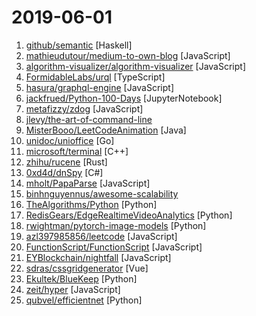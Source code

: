 # 2019-06-01

1. [github/semantic](https://github.com/github/semantic "Parsing, analyzing, and comparing source code across many languages") [Haskell]
2. [mathieudutour/medium-to-own-blog](https://github.com/mathieudutour/medium-to-own-blog "Switch from Medium to your own blog in a few minutes") [JavaScript]
3. [algorithm-visualizer/algorithm-visualizer](https://github.com/algorithm-visualizer/algorithm-visualizer "🎆Interactive Online Platform that Visualizes Algorithms from Code") [JavaScript]
4. [FormidableLabs/urql](https://github.com/FormidableLabs/urql "A highly customizable and versatile GraphQL client for React") [TypeScript]
5. [hasura/graphql-engine](https://github.com/hasura/graphql-engine "Blazing fast, instant realtime GraphQL APIs on Postgres with fine grained access control, also trigger webhooks on database events.") [JavaScript]
6. [jackfrued/Python-100-Days](https://github.com/jackfrued/Python-100-Days "Python - 100天从新手到大师") [JupyterNotebook]
7. [metafizzy/zdog](https://github.com/metafizzy/zdog "Flat, round, designer-friendly pseudo-3D engine") [JavaScript]
8. [jlevy/the-art-of-command-line](https://github.com/jlevy/the-art-of-command-line "Master the command line, in one page") 
9. [MisterBooo/LeetCodeAnimation](https://github.com/MisterBooo/LeetCodeAnimation "Demonstrate all the questions on LeetCode in the form of animation.（用动画的形式呈现解LeetCode题目的思路）") [Java]
10. [unidoc/unioffice](https://github.com/unidoc/unioffice "Pure go library for creating and processing Office Word (.docx), Excel (.xlsx) and Powerpoint (.pptx) documents") [Go]
11. [microsoft/terminal](https://github.com/microsoft/terminal "The new Windows Terminal, and the original Windows console host -- all in the same place!") [C++]
12. [zhihu/rucene](https://github.com/zhihu/rucene "Rust port of Lucene") [Rust]
13. [0xd4d/dnSpy](https://github.com/0xd4d/dnSpy ".NET debugger and assembly editor") [C#]
14. [mholt/PapaParse](https://github.com/mholt/PapaParse "Fast and powerful CSV (delimited text) parser that gracefully handles large files and malformed input") [JavaScript]
15. [binhnguyennus/awesome-scalability](https://github.com/binhnguyennus/awesome-scalability "The Patterns Behind Scalable, Reliable, and Performant Large-Scale Systems") 
16. [TheAlgorithms/Python](https://github.com/TheAlgorithms/Python "All Algorithms implemented in Python") [Python]
17. [RedisGears/EdgeRealtimeVideoAnalytics](https://github.com/RedisGears/EdgeRealtimeVideoAnalytics "An example of using Redis Streams, RedisGears, RedisAI and RedisTimeSeries for Realtime Video Analytics (i.e. counting people)") [Python]
18. [rwightman/pytorch-image-models](https://github.com/rwightman/pytorch-image-models "PyTorch image models, scripts, pretrained weights -- (SE)ResNet/ResNeXT, DPN, EfficientNet, MobileNet-V3/V2/V1, MNASNet, Single-Path NAS, FBNet, and more") [Python]
19. [azl397985856/leetcode](https://github.com/azl397985856/leetcode "LeetCode Solutions: A Record of My Problem Solving Journey.( leetcode题解，记录自己的leetcode解题之路。)") [JavaScript]
20. [FunctionScript/FunctionScript](https://github.com/FunctionScript/FunctionScript "A language and specification for turning JavaScript functions into typed HTTP APIs") [JavaScript]
21. [EYBlockchain/nightfall](https://github.com/EYBlockchain/nightfall "EY's Nightfall protocols for private transactions on the Ethereum blockchain using zk-snarks") [JavaScript]
22. [sdras/cssgridgenerator](https://github.com/sdras/cssgridgenerator "🧮Generate basic CSS Grid code to make dynamic layouts!") [Vue]
23. [Ekultek/BlueKeep](https://github.com/Ekultek/BlueKeep "Proof of concept for CVE-2019-0708") [Python]
24. [zeit/hyper](https://github.com/zeit/hyper "A terminal built on web technologies") [JavaScript]
25. [qubvel/efficientnet](https://github.com/qubvel/efficientnet "Implementation on EfficientNet model. Keras.") [Python]
